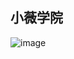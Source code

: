 ## 小薇学院
![image](https://gss0.baidu.com/9rkZbzqaKgQUohGko9WTAnF6hhy/mms-res/fed/ife/ife_tutor/htmlcss.ec85cad580b3bfce.jpg)